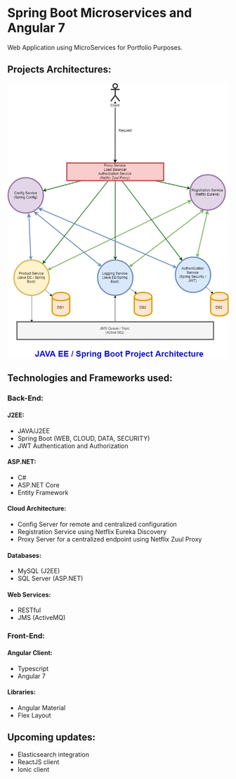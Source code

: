 # Spring Boot Microservices and Angular 7
Web Application using MicroServices for Portfolio Purposes.


## Projects Architectures:
![Java EE Architecture](javaee-arch.png?raw=true "Java EE Architecture")

## Technologies and Frameworks used:

### Back-End:

#### J2EE: 
- JAVA/J2EE
- Spring Boot (WEB, CLOUD, DATA, SECURITY)
- JWT Authentication and Authorization

#### ASP.NET:
- C#
- ASP.NET Core
- Entity Framework

#### Cloud Architecture:
- Config Server for remote and centralized configuration
- Registration Service using Netflix Eureka Discovery
- Proxy Server for a centralized endpoint using Netflix Zuul Proxy

#### Databases:
- MySQL (J2EE)
- SQL Server (ASP.NET)

#### Web Services:
- RESTful
- JMS (ActiveMQ)

### Front-End:

#### Angular Client:
- Typescript
- Angular 7

#### Libraries:
- Angular Material
- Flex Layout

## Upcoming updates:
- Elasticsearch integration
- ReactJS client
- Ionic client


